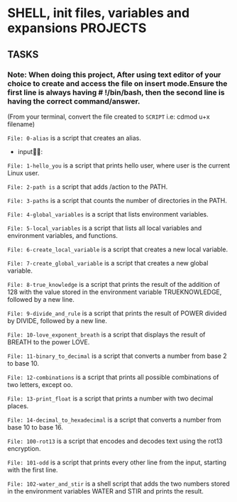 # SHELL, init files, variables and expansions PROJECTS

## TASKS

### Note: When doing this project, After using text editor of your choice to create and access the file on insert mode.Ensure the first line is always having # !/bin/bash, then the second line is having the correct command/answer.
(From your terminal, convert the file created to `SCRIPT` i.e: cdmod u+x filename)

``File: 0-alias`` is a script that creates an alias.

- input👩‍💻: 

`File: 1-hello_you` is a script that prints hello user, where user is the current Linux user.



`File: 2-path is` a script that adds /action to the PATH.



`File: 3-paths` is a script that counts the number of directories in the PATH.



`File: 4-global_variables` is a script that lists environment variables.



`File: 5-local_variables` is a script that lists all local variables and environment variables, and functions.



`File: 6-create_local_variable` is a script that creates a new local variable.



`File: 7-create_global_variable` is a script that creates a new global variable.



`File: 8-true_knowledge` is a script that prints the result of the addition of 128 with the value stored in the environment variable TRUEKNOWLEDGE, followed by a new line.



`File: 9-divide_and_rule` is a script that prints the result of POWER divided by DIVIDE, followed by a new line.



`File: 10-love_exponent_breath` is a script that displays the result of BREATH to the power LOVE.



`File: 11-binary_to_decimal` is a script that converts a number from base 2 to base 10.



`File: 12-combinations` is a script that prints all possible combinations of two letters, except oo.



`File: 13-print_float` is a script that prints a number with two decimal places.



`File: 14-decimal_to_hexadecimal` is a script that converts a number from base 10 to base 16.



`File: 100-rot13` is a script that encodes and decodes text using the rot13 encryption.



`File: 101-odd` is a script that prints every other line from the input, starting with the first line.



`File: 102-water_and_stir` is a shell script that adds the two numbers stored in the environment variables WATER and STIR and prints the result.
